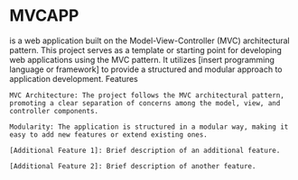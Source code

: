 # MVCAPP 
is a web application built on the Model-View-Controller (MVC) architectural pattern. This project serves as a template or starting point for developing web applications using the MVC pattern. It utilizes [insert programming language or framework] to provide a structured and modular approach to application development.
Features

    MVC Architecture: The project follows the MVC architectural pattern, promoting a clear separation of concerns among the model, view, and controller components.

    Modularity: The application is structured in a modular way, making it easy to add new features or extend existing ones.

    [Additional Feature 1]: Brief description of an additional feature.

    [Additional Feature 2]: Brief description of another feature.
